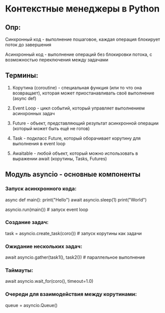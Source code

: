 # ****Контекстные менеджеры в Python****
## **Опр:** 
Синхронный код - выполнение пошаговое, каждая операция блокирует поток до завершения

Асинхронный код - выполнение операций без блокировки потока, с возможностью переключения между задачами

## **Термины:** 
1) Корутина (coroutine) - специальная функция (или то что она возвращает), которая может приостанавливать своё выполнение (async def)

2) Event Loop - цикл событий, который управляет выполнением асинхронных задач

3) Future - объект, представляющий результат асинхронной операции (который может быть ещё не готов)

4) Task - подкласс Future, который оборачивает корутину для выполнения в event loop

5) Awaitable - любой объект, который можно использовать в выражении await (корутины, Tasks, Futures)

## **Модуль asyncio - основные компоненты**

### **Запуск асинхронного кода:**

async def main():
    print("Hello")
    await asyncio.sleep(1)
    print("World")

asyncio.run(main())  # запуск event loop

### **Создание задач:**

task = asyncio.create_task(coro())  # запуск корутины как задачи

### **Ожидание нескольких задач:**

await asyncio.gather(task1(), task2())  # параллельное выполнение

### **Таймауты:**

await asyncio.wait_for(coro(), timeout=1.0)

### **Очереди для взаимодействия между корутинами:**

queue = asyncio.Queue()